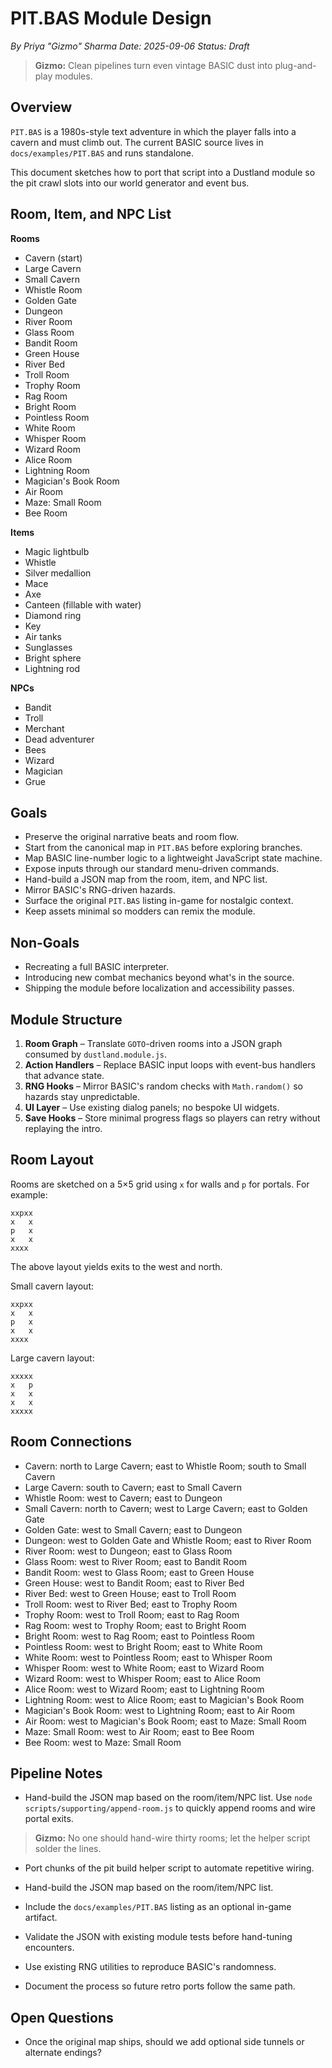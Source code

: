 # PIT.BAS Module Design

*By Priya "Gizmo" Sharma*
*Date: 2025-09-06*
*Status: Draft*

> **Gizmo:** Clean pipelines turn even vintage BASIC dust into plug-and-play modules.

## Overview
`PIT.BAS` is a 1980s-style text adventure in which the player falls into a cavern and must climb out. The current BASIC source lives in `docs/examples/PIT.BAS` and runs standalone.

This document sketches how to port that script into a Dustland module so the pit crawl slots into our world generator and event bus.

## Room, Item, and NPC List

**Rooms**
- Cavern (start)
- Large Cavern
- Small Cavern
- Whistle Room
- Golden Gate
- Dungeon
- River Room
- Glass Room
- Bandit Room
- Green House
- River Bed
- Troll Room
- Trophy Room
- Rag Room
- Bright Room
- Pointless Room
- White Room
- Whisper Room
- Wizard Room
- Alice Room
- Lightning Room
- Magician's Book Room
- Air Room
- Maze: Small Room
- Bee Room

**Items**
- Magic lightbulb
- Whistle
- Silver medallion
- Mace
- Axe
- Canteen (fillable with water)
- Diamond ring
- Key
- Air tanks
- Sunglasses
- Bright sphere
- Lightning rod

**NPCs**
- Bandit
- Troll
- Merchant
- Dead adventurer
- Bees
- Wizard
- Magician
- Grue

## Goals
- Preserve the original narrative beats and room flow.
- Start from the canonical map in `PIT.BAS` before exploring branches.
- Map BASIC line-number logic to a lightweight JavaScript state machine.
- Expose inputs through our standard menu-driven commands.
- Hand-build a JSON map from the room, item, and NPC list.
- Mirror BASIC's RNG-driven hazards.
- Surface the original `PIT.BAS` listing in-game for nostalgic context.
- Keep assets minimal so modders can remix the module.

## Non-Goals
- Recreating a full BASIC interpreter.
- Introducing new combat mechanics beyond what's in the source.
- Shipping the module before localization and accessibility passes.

## Module Structure
1. **Room Graph** – Translate `GOTO`-driven rooms into a JSON graph consumed by `dustland.module.js`.
2. **Action Handlers** – Replace BASIC input loops with event-bus handlers that advance state.
3. **RNG Hooks** – Mirror BASIC's random checks with `Math.random()` so hazards stay unpredictable.
4. **UI Layer** – Use existing dialog panels; no bespoke UI widgets.
5. **Save Hooks** – Store minimal progress flags so players can retry without replaying the intro.

## Room Layout
Rooms are sketched on a 5×5 grid using `x` for walls and `p` for portals. For example:

```
xxpxx
x   x
p   x
x   x
xxxx
```

The above layout yields exits to the west and north.

Small cavern layout:

```
xxpxx
x   x
p   x
x   x
xxxx
```

Large cavern layout:

```
xxxxx
x   p
x   x
x   x
xxxxx
```

## Room Connections

- Cavern: north to Large Cavern; east to Whistle Room; south to Small Cavern
- Large Cavern: south to Cavern; east to Small Cavern
- Whistle Room: west to Cavern; east to Dungeon
- Small Cavern: north to Cavern; west to Large Cavern; east to Golden Gate
- Golden Gate: west to Small Cavern; east to Dungeon
- Dungeon: west to Golden Gate and Whistle Room; east to River Room
- River Room: west to Dungeon; east to Glass Room
- Glass Room: west to River Room; east to Bandit Room
- Bandit Room: west to Glass Room; east to Green House
- Green House: west to Bandit Room; east to River Bed
- River Bed: west to Green House; east to Troll Room
- Troll Room: west to River Bed; east to Trophy Room
- Trophy Room: west to Troll Room; east to Rag Room
- Rag Room: west to Trophy Room; east to Bright Room
- Bright Room: west to Rag Room; east to Pointless Room
- Pointless Room: west to Bright Room; east to White Room
- White Room: west to Pointless Room; east to Whisper Room
- Whisper Room: west to White Room; east to Wizard Room
- Wizard Room: west to Whisper Room; east to Alice Room
- Alice Room: west to Wizard Room; east to Lightning Room
- Lightning Room: west to Alice Room; east to Magician's Book Room
- Magician's Book Room: west to Lightning Room; east to Air Room
- Air Room: west to Magician's Book Room; east to Maze: Small Room
- Maze: Small Room: west to Air Room; east to Bee Room
- Bee Room: west to Maze: Small Room

## Pipeline Notes
 - Hand-build the JSON map based on the room/item/NPC list. Use `node scripts/supporting/append-room.js` to quickly append rooms and wire portal exits.

> **Gizmo:** No one should hand-wire thirty rooms; let the helper script solder the lines.
- Port chunks of the pit build helper script to automate repetitive wiring.
- Hand-build the JSON map based on the room/item/NPC list.

- Include the `docs/examples/PIT.BAS` listing as an optional in-game artifact.
- Validate the JSON with existing module tests before hand-tuning encounters.
- Use existing RNG utilities to reproduce BASIC's randomness.
- Document the process so future retro ports follow the same path.

## Open Questions
- Once the original map ships, should we add optional side tunnels or alternate endings?

